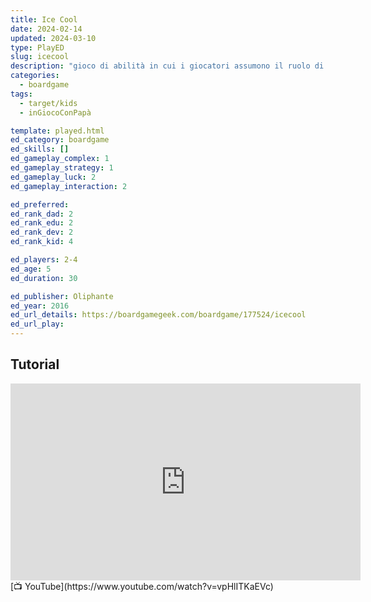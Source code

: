 ```yaml
---
title: Ice Cool
date: 2024-02-14
updated: 2024-03-10
type: PlayED
slug: icecool
description: "gioco di abilità in cui i giocatori assumono il ruolo di pinguini che devono pescare il maggior numero di pesci possibile rompendo il ghiaccio con un martello giocattolo"
categories:
  - boardgame
tags:
  - target/kids
  - inGiocoConPapà

template: played.html
ed_category: boardgame
ed_skills: []
ed_gameplay_complex: 1
ed_gameplay_strategy: 1
ed_gameplay_luck: 2
ed_gameplay_interaction: 2

ed_preferred: 
ed_rank_dad: 2
ed_rank_edu: 2
ed_rank_dev: 2
ed_rank_kid: 4

ed_players: 2-4
ed_age: 5
ed_duration: 30

ed_publisher: Oliphante
ed_year: 2016
ed_url_details: https://boardgamegeek.com/boardgame/177524/icecool
ed_url_play: 
---
```


## Tutorial

<iframe width="560" height="315" src="https://www.youtube-nocookie.com/embed/vpHlITKaEVc?si=M1HYgZvAXkB9JWRP" title="YouTube video player" frameborder="0" allow="accelerometer; autoplay; clipboard-write; encrypted-media; gyroscope; picture-in-picture; web-share" allowfullscreen></iframe>
[📺 YouTube](https://www.youtube.com/watch?v=vpHlITKaEVc)
